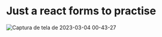 # Just a react forms to practise 

![Captura de tela de 2023-03-04 00-43-27](https://user-images.githubusercontent.com/105467049/222874280-fde043bf-2edd-4173-8aa8-6d44381b7f0c.png)
